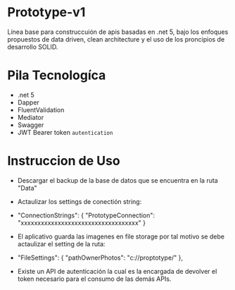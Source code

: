 # Prototype-v1

Línea base para construccuión de apis basadas en .net 5, bajo los enfoques propuestos de data driven, clean architecture y el uso de los proncipios de desarrollo SOLID.

# Pila Tecnologíca
- .net 5
- Dapper
- FluentValidation
- Mediator
- Swagger
- JWT Bearer token `autentication`

# Instruccion de Uso
- Descargar el backup de la base de datos que se encuentra en la ruta "Data"
- Actaulizar los settings de conectión string:
- "ConnectionStrings": {
    "PrototypeConnection": "xxxxxxxxxxxxxxxxxxxxxxxxxxxxxxxxxxx"
  }
 - El aplicativo guarda las imagenes en file storage por tal motivo se debe actaulizar el setting de la ruta:
 -  "FileSettings": {
    "pathOwnerPhotos": "c://proptotype/"
  },
  
- Existe un API de autenticación la cual es la encargada de devolver el token necesario para el consumo de las demás APIs.  
